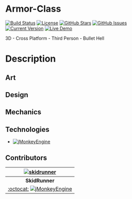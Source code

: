 # Armor-Class
[![Build Status](https://travis-ci.org/SkidRunner/Armor-Class.svg?branch=master)](https://travis-ci.org/SkidRunner/Armor-Class) [![License](https://img.shields.io/badge/License-BSD%203--Clause-blue.svg)](https://opensource.org/licenses/BSD-3-Clause) [![GitHub Stars](https://img.shields.io/github/stars/SkidRunner/Armor-Class.svg)](https://github.com/SkidRunner/Armor-Class/stargazers)
[![GitHub Issues](https://img.shields.io/github/issues/SkidRunner/Armor-Class.svg)](https://github.com/SkidRunner/Armor-Class/issues) [![Current Version](https://img.shields.io/badge/version-1.0.0-green.svg)](https://github.com/SkidRunner/Armor-Class) [![Live Demo](https://img.shields.io/badge/demo-online-red.svg)]()

3D - Cross Platform - Third Person - Bullet Hell

# Description

## Art

## Design

## Mechanics

## Technologies
* [![jMonkeyEngine](https://hub.jmonkeyengine.org/uploads/default/1252/91fcc91347189c84.png)](https://hub.jmonkeyengine.org/)

## Contributors

| [![skidrunner](https://github.com/skidrunner.png?size=100)](https://hub.jmonkeyengine.org/users/skidrunner) |
|:---:|
| **SkidRunner** |
| [:octocat:](https://github.com/skidrunner) [![jMonkeyEngine](https://avatars0.githubusercontent.com/u/1562906?v=3&s=20)](https://hub.jmonkeyengine.org/users/skidrunner) |
